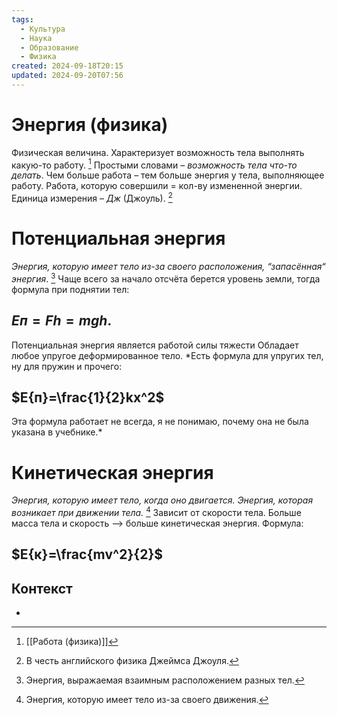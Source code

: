 ```yaml
---
tags:
  - Культура
  - Наука
  - Образование
  - Физика
created: 2024-09-18T20:15
updated: 2024-09-20T07:56
---
```

# Энергия (физика)

Физическая величина. Характеризует возможность тела выполнять какую-то работу. [^1]
Простыми словами – *возможность тела что-то делать*.
Чем больше работа – тем больше энергия у тела, выполняющее работу.
Работа, которую совершили = кол-ву измененной энергии.
Единица измерения – *Дж* (Джоуль). [^2]

# Потенциальная энергия
*Энергия, которую имеет тело из-за своего расположения, “запасённая“ энергия*. [^3]
Чаще всего за начало отсчёта берется уровень земли, тогда формула при поднятии тел:
## $E{п}=Fh=mgh$.
Потенциальная энергия является работой силы тяжести
Обладает любое упругое деформированное тело.
*Есть формула для упругих тел, ну для пружин и прочего:
## $E{п}=\frac{1}{2}kx^2$
Эта формула работает не всегда, я не понимаю, почему она не была указана в учебнике.*

# Кинетическая энергия
*Энергия, которую имеет тело, когда оно двигается.
Энергия, которая возникает при движении тела.* [^4]
Зависит от скорости тела.
Больше масса тела и скорость –> больше кинетическая энергия.
Формула:
## $E{к}=\frac{mv^2}{2}$

## Контекст
- 

[^1]: [[Работа (физика)]]
[^2]: В честь английского физика Джеймса Джоуля.
[^3]: Энергия, выражаемая взаимным расположением разных тел.
[^4]: Энергия, которую имеет тело из-за своего движения.
